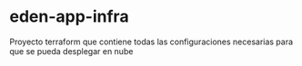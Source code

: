 # eden-app-infra
Proyecto terraform que contiene todas las configuraciones necesarias para que se pueda desplegar en nube
